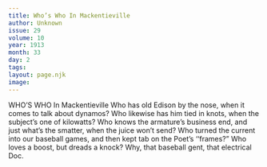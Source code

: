 ```yaml
---
title: Who’s Who In Mackentieville 
author: Unknown
issue: 29
volume: 10
year: 1913
month: 33
day: 2
tags:
layout: page.njk
image:
---
```

WHO’S WHO In Mackentieville    Who has old Edison by the nose, when it comes to talk about dynamos? Who likewise has him tied in knots, when the subject’s one of kilowatts? Who knows the armature’s business end, and just what’s the smatter, when the juice won’t send? Who turned the current into our baseball games, and then kept tab on the Poet’s ‘‘frames?” Who loves a boost, but dreads a knock? Why, that baseball gent, that electrical Doc. 

